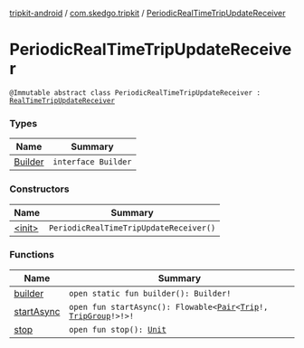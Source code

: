 [tripkit-android](../../index.md) / [com.skedgo.tripkit](../index.md) / [PeriodicRealTimeTripUpdateReceiver](./index.md)

# PeriodicRealTimeTripUpdateReceiver

`@Immutable abstract class PeriodicRealTimeTripUpdateReceiver : `[`RealTimeTripUpdateReceiver`](../-real-time-trip-update-receiver/index.md)

### Types

| Name | Summary |
|---|---|
| [Builder](-builder/index.md) | `interface Builder` |

### Constructors

| Name | Summary |
|---|---|
| [&lt;init&gt;](-init-.md) | `PeriodicRealTimeTripUpdateReceiver()` |

### Functions

| Name | Summary |
|---|---|
| [builder](builder.md) | `open static fun builder(): Builder!` |
| [startAsync](start-async.md) | `open fun startAsync(): Flowable<`[`Pair`](https://kotlinlang.org/api/latest/jvm/stdlib/kotlin/-pair/index.html)`<`[`Trip`](../../skedgo.tripkit.routing/-trip/index.md)`!, `[`TripGroup`](../../skedgo.tripkit.routing/-trip-group/index.md)`!>!>!` |
| [stop](stop.md) | `open fun stop(): `[`Unit`](https://kotlinlang.org/api/latest/jvm/stdlib/kotlin/-unit/index.html) |
